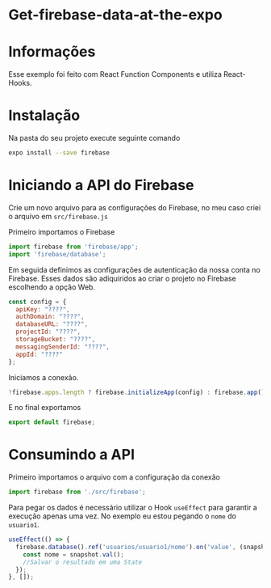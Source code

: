 # Get-firebase-data-at-the-expo

# Informações
Esse exemplo foi feito com React Function Components e utiliza React-Hooks.

# Instalação
Na pasta do seu projeto execute seguinte comando

```bash
expo install --save firebase
```

# Iniciando a API do Firebase
Crie um novo arquivo para as configurações do Firebase, no meu caso criei o arquivo em `src/firebase.js`

Primeiro importamos o Firebase

```js
import firebase from 'firebase/app';
import 'firebase/database';
```

Em seguida definimos as configurações de autenticação da nossa conta no Firebase.
Esses dados são adiquiridos ao criar o projeto no Firebase escolhendo a opção Web.

```js
const config = {
  apiKey: "????",
  authDomain: "????",
  databaseURL: "????",
  projectId: "????",
  storageBucket: "????",
  messagingSenderId: "????",
  appId: "????"
};
```

Iniciamos a conexão.

```js
!firebase.apps.length ? firebase.initializeApp(config) : firebase.app();
```

E no final exportamos

```js
export default firebase;
```

# Consumindo a API

Primeiro importamos o arquivo com a configuração da conexão

```js
import firebase from './src/firebase';
```

Para pegar os dados é necessário utilizar o Hook `useEffect` para garantir a execução apenas uma vez.
No exemplo eu estou pegando o `nome` do `usuario1`.

```js
useEffect(() => {
  firebase.database().ref('usuarios/usuario1/nome').on('value', (snapshot) => {
    const nome = snapshot.val();
    //Salvar o resultado em uma State
  });
}, []);
```
